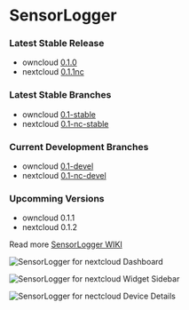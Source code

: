 # SensorLogger

### Latest Stable Release
- owncloud [0.1.0](https://github.com/alexstocker/sensorlogger/releases/tag/0.1.0)
- nextcloud [0.1.1nc](https://github.com/alexstocker/sensorlogger/releases/tag/0.1.1nc)

### Latest Stable Branches
- owncloud [0.1-stable](https://github.com/alexstocker/sensorlogger/tree/0.1-stable)
- nextcloud [0.1-nc-stable](https://github.com/alexstocker/sensorlogger/tree/0.1-nc-stable)

### Current Development Branches
- owncloud [0.1-devel](https://github.com/alexstocker/sensorlogger/tree/0.1-devel)
- nextcloud [0.1-nc-devel](https://github.com/alexstocker/sensorlogger/tree/0.1-nc-devel)

### Upcomming Versions
- owncloud 0.1.1
- nextcloud 0.1.2

Read more [SensorLogger WIKI](https://github.com/alexstocker/sensorlogger/wiki/)

![SensorLogger for nextcloud Dashboard](https://www.html5live.at/wp-content/uploads/2019/05/sensorlogger-nc14-dashboard.png)

![SensorLogger for nextcloud Widget Sidebar](https://www.html5live.at/wp-content/uploads/2019/05/sensorlogger-nc16-widget-sidebar.png)

![SensorLogger for nectcloud Device Details](https://www.html5live.at/wp-content/uploads/2019/05/sensorlogger-nc16-device-edit.png)
